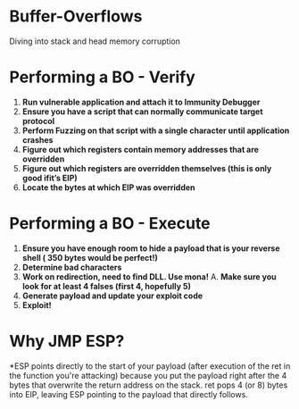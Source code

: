 # Buffer-Overflows
Diving into stack and head memory corruption

# Performing a BO - Verify
1. **Run vulnerable application and attach it to Immunity Debugger**
2. **Ensure you have a script that can normally communicate target protocol**
3. **Perform Fuzzing on that script with a single character until application crashes**
1. **Figure out which registers contain memory addresses that are overridden**
2. **Figure out which registers are overridden themselves (this is only good ifit’s EIP)**
4. **Locate the bytes at which EIP was overridden**

# Performing a BO - Execute

1. **Ensure you have enough room to hide a payload that is your reverse shell ( 350 bytes would be perfect!)**
2. **Determine bad characters**
3. **Work on redirection, need to find DLL. Use mona!**
A. **Make sure you look for at least 4 falses (first 4, hopefully 5)**
4. **Generate payload and update your exploit code**
5. **Exploit!**

# Why JMP ESP?

*ESP points directly to the start of your payload (after execution of the ret in the function you're attacking) because you put the payload right after the 4 bytes that overwrite the return address on the stack. ret pops 4 (or 8) bytes into EIP, leaving ESP pointing to the payload that directly follows.
